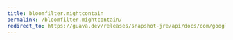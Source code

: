 ```yaml
---
title: bloomfilter.mightcontain
permalink: /bloomfilter.mightcontain/
redirect_to: https://guava.dev/releases/snapshot-jre/api/docs/com/google/common/hash/BloomFilter.html#mightContain-T-
---
```

